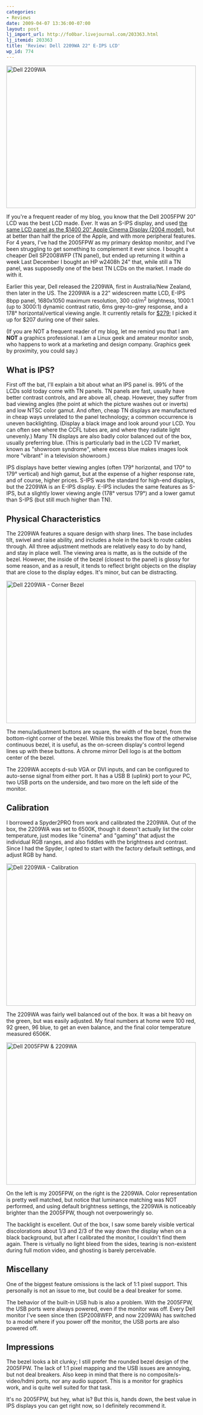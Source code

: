 ```yaml
---
categories:
- Reviews
date: 2009-04-07 13:36:00-07:00
layout: post
lj_import_url: http://fo0bar.livejournal.com/203363.html
lj_itemid: 203363
title: 'Review: Dell 2209WA 22" E-IPS LCD'
wp_id: 774
---
```

[<img src="https://farm4.static.flickr.com/3589/3421413597_a8790079aa.jpg" width="500" height="375" alt="Dell 2209WA" />](https://www.flickr.com/photos/fo0bar/3421413597/ "Dell 2209WA by fo0bar, on Flickr")
  
If you're a frequent reader of my blog, you know that the Dell 2005FPW 20" LCD was the best LCD made. Ever. It was an S-IPS display, and used [the same LCD panel as the $1400 20" Apple Cinema Display (2004 model)](http://www.anandtech.com/displays/showdoc.aspx?i=2400), but at better than half the price of the Apple, and with more peripheral features. For 4 years, I've had the 2005FPW as my primary desktop monitor, and I've been struggling to get something to complement it ever since. I bought a cheaper Dell SP2008WFP (TN panel), but ended up returning it within a week Last December I bought an HP w2408h 24" that, while still a TN panel, was supposedly one of the best TN LCDs on the market. I made do with it.

Earlier this year, Dell released the 2209WA, first in Australia/New Zealand, then later in the US. The 2209WA is a 22" widescreen matte LCD, E-IPS 8bpp panel, 1680x1050 maximum resolution, 300 cd/m<sup>2</sup> brightness, 1000:1 (up to 3000:1) dynamic contrast ratio, 6ms grey-to-grey response, and a 178° horizontal/vertical viewing angle. It currently retails for [$279](http://accessories.dell.com/sna/products/Displays/productdetail.aspx?c=us&l=en&orig_s=corp&sku=320-7825&s=bsd); I picked it up for $207 during one of their sales.

(If you are NOT a frequent reader of my blog, let me remind you that I am **NOT** a graphics professional. I am a Linux geek and amateur monitor snob, who happens to work at a marketing and design company. Graphics geek by proximity, you could say.)

## What is IPS?

First off the bat, I'll explain a bit about what an IPS panel is. 99% of the LCDs sold today come with TN panels. TN panels are fast, usually have better contrast controls, and are above all, cheap. However, they suffer from bad viewing angles (the point at which the picture washes out or inverts) and low NTSC color gamut. And often, cheap TN displays are manufactured in cheap ways unrelated to the panel technology; a common occurrence is uneven backlighting. (Display a black image and look around your LCD. You can often see where the CCFL tubes are, and where they radiate light unevenly.) Many TN displays are also badly color balanced out of the box, usually preferring blue. (This is particularly bad in the LCD TV market, known as "showroom syndrome", where excess blue makes images look more "vibrant" in a television showroom.)

IPS displays have better viewing angles (often 179° horizontal, and 170° to 179° vertical) and high gamut, but at the expense of a higher response rate, and of course, higher prices. S-IPS was the standard for high-end displays, but the 2209WA is an E-IPS display. E-IPS includes the same features as S-IPS, but a slightly lower viewing angle (178° versus 179°) and a lower gamut than S-IPS (but still much higher than TN).

## Physical Characteristics

The 2209WA features a square design with sharp lines. The base includes tilt, swivel and raise ability, and includes a hole in the back to route cables through. All three adjustment methods are relatively easy to do by hand, and stay in place well. The viewing area is matte, as is the outside of the bezel. However, the inside of the bezel (closest to the panel) is glossy for some reason, and as a result, it tends to reflect bright objects on the display that are close to the display edges. It's minor, but can be distracting.

[<img src="https://farm4.static.flickr.com/3389/3422218406_05dd63f871.jpg" width="500" height="375" alt="Dell 2209WA - Corner Bezel" />](https://www.flickr.com/photos/fo0bar/3422218406/ "Dell 2209WA - Corner Bezel by fo0bar, on Flickr")
  
The menu/adjustment buttons are square, the width of the bezel, from the bottom-right corner of the bezel. While this breaks the flow of the otherwise continuous bezel, it is useful, as the on-screen display's control legend lines up with these buttons. A chrome mirror Dell logo is at the bottom center of the bezel.

The 2209WA accepts d-sub VGA or DVI inputs, and can be configured to auto-sense signal from either port. It has a USB B (uplink) port to your PC, two USB ports on the underside, and two more on the left side of the monitor.

## Calibration

I borrowed a Spyder2PRO from work and calibrated the 2209WA. Out of the box, the 2209WA was set to 6500K, though it doesn't actually list the color temperature, just modes like "cinema" and "gaming" that adjust the individual RGB ranges, and also fiddles with the brightness and contrast. Since I had the Spyder, I opted to start with the factory default settings, and adjust RGB by hand.

[<img src="https://farm4.static.flickr.com/3638/3422214226_bb12bbd895.jpg" width="500" height="375" alt="Dell 2209WA - Calibration" />](https://www.flickr.com/photos/fo0bar/3422214226/ "Dell 2209WA - Calibration by fo0bar, on Flickr")
  
The 2209WA was fairly well balanced out of the box. It was a bit heavy on the green, but was easily adjusted. My final numbers at home were 100 red, 92 green, 96 blue, to get an even balance, and the final color temperature measured 6506K.

[<img src="https://farm4.static.flickr.com/3642/3421409455_c63ff78cce.jpg" width="500" height="375" alt="Dell 2005FPW & 2209WA" />](https://www.flickr.com/photos/fo0bar/3421409455/ "Dell 2005FPW & 2209WA by fo0bar, on Flickr")
  
On the left is my 2005FPW, on the right is the 2209WA. Color representation is pretty well matched, but notice that luminance matching was NOT performed, and using default brightness settings, the 2209WA is noticeably brighter than the 2005FPW, though not overpoweringly so.

The backlight is excellent. Out of the box, I saw some barely visible vertical discolorations about 1/3 and 2/3 of the way down the display when on a black background, but after I calibrated the monitor, I couldn't find them again. There is virtually no light bleed from the sides, tearing is non-existent during full motion video, and ghosting is barely perceivable.

## Miscellany

One of the biggest feature omissions is the lack of 1:1 pixel support. This personally is not an issue to me, but could be a deal breaker for some.

The behavior of the built-in USB hub is also a problem. With the 2005FPW, the USB ports were always powered, even if the monitor was off. Every Dell monitor I've seen since then (SP2008WFP, and now 2209WA) has switched to a model where if you power off the monitor, the USB ports are also powered off.

## Impressions

The bezel looks a bit clunky; I still prefer the rounded bezel design of the 2005FPW. The lack of 1:1 pixel mapping and the USB issues are annoying, but not deal breakers. Also keep in mind that there is no composite/s-video/hdmi ports, nor any audio support. This is a monitor for graphics work, and is quite well suited for that task.

It's no 2005FPW, but hey, what is? But this is, hands down, the best value in IPS displays you can get right now, so I definitely recommend it.

